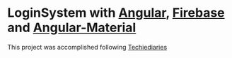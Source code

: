 # LoginSystem with [Angular](https://angular.io), [Firebase](https://firebase.google.com) and [Angular-Material](https://material.angular.io/)

This project was accomplished following [Techiediaries](https://www.techiediaries.com/angular-course-router-guards/)
